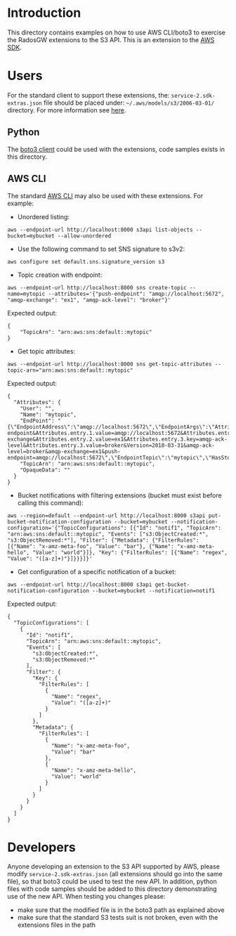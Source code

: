 # Introduction
This directory contains examples on how to use AWS CLI/boto3 to exercise the RadosGW extensions to the S3 API.
This is an extension to the [AWS SDK](https://github.com/boto/botocore/blob/develop/botocore/data/s3/2006-03-01/service-2.json).

# Users
For the standard client to support these extensions, the: ``service-2.sdk-extras.json`` file should be placed under: ``~/.aws/models/s3/2006-03-01/`` directory.
For more information see [here](https://github.com/boto/botocore/blob/develop/botocore/loaders.py#L33).
## Python
The [boto3 client](https://boto3.amazonaws.com/v1/documentation/api/latest/index.html) could be used with the extensions, code samples exists in this directory.
## AWS CLI
The standard [AWS CLI](https://docs.aws.amazon.com/cli/latest/) may also be used with these extensions. For example:
- Unordered listing: 
```
aws --endpoint-url http://localhost:8000 s3api list-objects --bucket=mybucket --allow-unordered
```

- Use the following command to set SNS signature to s3v2:
```
aws configure set default.sns.signature_version s3
```

- Topic creation with endpoint:
```
aws --endpoint-url http://localhost:8000 sns create-topic --name=mytopic --attributes='{"push-endpoint": "amqp://localhost:5672", "amqp-exchange": "ex1", "amqp-ack-level": "broker"}'
```
Expected output:
```
{
    "TopicArn": "arn:aws:sns:default::mytopic"
}
```

- Get topic attributes:
```
aws --endpoint-url http://localhost:8000 sns get-topic-attributes --topic-arn="arn:aws:sns:default::mytopic"
```
Expected output:
```
{
  "Attributes": {
    "User": "",
    "Name": "mytopic",
    "EndPoint": "{\"EndpointAddress\":\"amqp://localhost:5672\",\"EndpointArgs\":\"Attributes.entry.1.key=push-endpoint&Attributes.entry.1.value=amqp://localhost:5672&Attributes.entry.2.key=amqp-exchange&Attributes.entry.2.value=ex1&Attributes.entry.3.key=amqp-ack-level&Attributes.entry.3.value=broker&Version=2010-03-31&amqp-ack-level=broker&amqp-exchange=ex1&push-endpoint=amqp://localhost:5672\",\"EndpointTopic\":\"mytopic\",\"HasStoredSecret\":\"false\",\"Persistent\":\"false\"}",
    "TopicArn": "arn:aws:sns:default::mytopic",
    "OpaqueData": ""
  }
}
```

- Bucket notifications with filtering extensions (bucket must exist before calling this command):
```
aws --region=default --endpoint-url http://localhost:8000 s3api put-bucket-notification-configuration --bucket=mybucket --notification-configuration='{"TopicConfigurations": [{"Id": "notif1", "TopicArn": "arn:aws:sns:default::mytopic", "Events": ["s3:ObjectCreated:*", "s3:ObjectRemoved:*"], "Filter": {"Metadata": {"FilterRules": [{"Name": "x-amz-meta-foo", "Value": "bar"}, {"Name": "x-amz-meta-hello", "Value": "world"}]}, "Key": {"FilterRules": [{"Name": "regex", "Value": "([a-z]+)"}]}}}]}'
```

- Get configuration of a specific notification of a bucket:
```
aws --endpoint-url http://localhost:8000 s3api get-bucket-notification-configuration --bucket=mybucket --notification=notif1
```
Expected output:
```
{
  "TopicConfigurations": [
    {
      "Id": "notif1",
      "TopicArn": "arn:aws:sns:default::mytopic",
      "Events": [
        "s3:ObjectCreated:*",
        "s3:ObjectRemoved:*"
      ],
      "Filter": {
        "Key": {
          "FilterRules": [
            {
              "Name": "regex",
              "Value": "([a-z]+)"
            }
          ]
        },
        "Metadata": {
          "FilterRules": [
            {
              "Name": "x-amz-meta-foo",
              "Value": "bar"
            },
            {
              "Name": "x-amz-meta-hello",
              "Value": "world"
            }
          ]
        }
      }
    }
  ]
}
```

# Developers
Anyone developing an extension to the S3 API supported by AWS, please modify ``service-2.sdk-extras.json`` (all extensions should go into the same file), so that boto3 could be used to test the new API. 
In addition, python files with code samples should be added to this directory demonstrating use of the new API.
When testing you changes please:
- make sure that the modified file is in the boto3 path as explained above
- make sure that the standard S3 tests suit is not broken, even with the extensions files in the path

